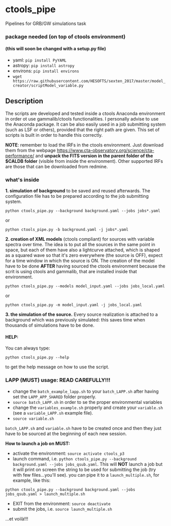 # ctools_pipe
Pipelines for GRB/GW simulations task

### package needed (on top of ctools environment) 
#### (this will soon be changed with a setup.py file)
- yaml: `pip install PyYAML`
- astropy: `pip install astropy`
- environs: `pip install environs`
- `wget https://raw.githubusercontent.com/HESOFTS/sexten_2017/master/model_creator/scriptModel_variable.py`

## Description

The scripts are developed and tested inside a ctools Anaconda environment in order ot use gammalib/ctools functionalities. I personally advise to use the Anaconda package. It can be also easily used in a job submitting system (such as LSF or others), provided that the right path are given. This set of scripts is built in order to handle this correctly.

**NOTE**: remember to load the IRFs in the ctools environment. Just download them from the webpage https://www.cta-observatory.org/science/cta-performance/ and **unpack the FITS version in the parent folder of the $CALDB folder** (visible from inside the environment). Other supported IRFs are those that can be downloaded from redmine.

### what's inside
**1. simulation of background** to be saved and reused afterwards. The configuration file has to be prepared according to the job submitting system.
```
python ctools_pipe.py --background background.yaml --jobs jobs*.yaml
```
or
```
python ctools_pipe.py -b background.yaml -j jobs*.yaml
```

**2. creation of XML models** (ctools compliant) for sources with variable spectra over time. The idea is to put all the sources in the same point in space, but each of them have also a lightcurve attached, which is shaped as a squared wave so that it's zero everywhere (the source is OFF), expect for a time window in which the source is ON.
The creation of the model have to be done **AFTER** having sourced the ctools environment because the scrit is using ctools and gammalib, that are installed inside that environment.
```
python ctools_pipe.py --models model_input.yaml --jobs jobs_local.yaml
```
or
```
python ctools_pipe.py -m model_input.yaml -j jobs_local.yaml
```


**3. the simulation of the source.** Every source realization is attached to a background which was previously simulated: this saves time when thousands of simulations have to be done.

#### HELP:
You can always type: 
```
python ctools_pipe.py --help
```
to get the help message on how to use the script.

### LAPP (MUST) usage: READ CAREFULLY!!! 
- change the `batch_example_lapp.sh` to your `batch_LAPP.sh` after having set the `LAPP_APP_SHARED` folder properly.
- `source batch_LAPP.sh` in order to se the proper environmental variables
- change the `variables_example.sh` properly and create your `variable.sh` (see a `variable_LAPP.sh` example file).
- `source variable.sh`

`batch_LAPP.sh` and `variable.sh` have to be created once and then they just have to be sourced at the beginning of each new session.

**How to launch a job on MUST:**
- activate the environment: `source activate ctools_p3`
- launch command, i.e. `python ctools_pipe.py --background background.yaml --jobs jobs_qsub.yaml`. This will **NOT** launch a job but it will print on screen the string to be used for submitting the job (try with few files...you'll see). you can pipe it to a `launch_multiple.sh`, for example, like this:
```
python ctools_pipe.py --background background.yaml --jobs jobs_qsub.yaml > launch_multiple.sh
```
- EXIT from the environment: `source deactivate`
- submit the jobs, i.e. `source launch_multiple.sh`

...et voilà!!!
